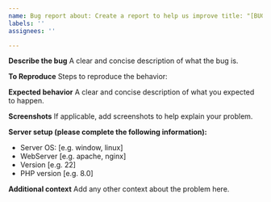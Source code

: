 ```yaml
---
name: Bug report about: Create a report to help us improve title: "[BUG]"
labels: ''
assignees: ''

---
```


**Describe the bug**
A clear and concise description of what the bug is.

**To Reproduce**
Steps to reproduce the behavior:

**Expected behavior**
A clear and concise description of what you expected to happen.

**Screenshots**
If applicable, add screenshots to help explain your problem.

**Server setup (please complete the following information):**

- Server OS: [e.g. window, linux]
- WebServer [e.g. apache, nginx]
- Version [e.g. 22]
- PHP version [e.g. 8.0]

**Additional context**
Add any other context about the problem here.
